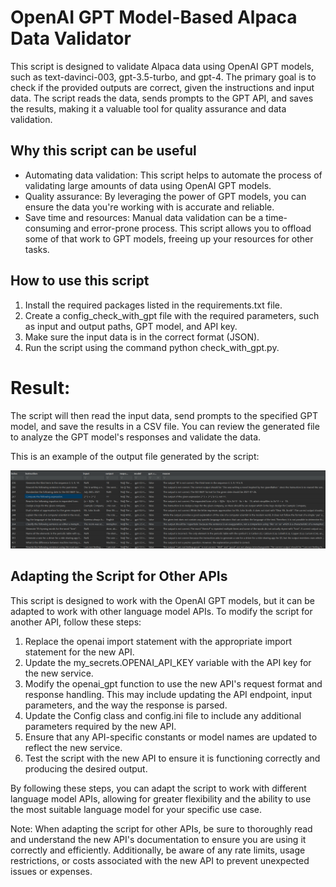 # OpenAI GPT Model-Based Alpaca Data Validator
This script is designed to validate Alpaca data using OpenAI GPT models, such as text-davinci-003, gpt-3.5-turbo, and gpt-4. The primary goal is to check if the provided outputs are correct, given the instructions and input data. The script reads the data, sends prompts to the GPT API, and saves the results, making it a valuable tool for quality assurance and data validation.

## Why this script can be useful
* Automating data validation: This script helps to automate the process of validating large amounts of data using OpenAI GPT models.
* Quality assurance: By leveraging the power of GPT models, you can ensure the data you're working with is accurate and reliable.
* Save time and resources: Manual data validation can be a time-consuming and error-prone process. This script allows you to offload some of that work to GPT models, freeing up your resources for other tasks.

## How to use this script
1. Install the required packages listed in the requirements.txt file.
2. Create a config_check_with_gpt file with the required parameters, such as input and output paths, GPT model, and API key.
3. Make sure the input data is in the correct format (JSON).
4. Run the script using the command python check_with_gpt.py.

# Result: 
The script will then read the input data, send prompts to the specified GPT model, and save the results in a CSV file. You can review the generated file to analyze the GPT model's responses and validate the data.

This is an example of the output file generated by the script:

![Example of result](./images/csv_show.png)

## Adapting the Script for Other APIs
This script is designed to work with the OpenAI GPT models, but it can be adapted to work with other language model APIs. To modify the script for another API, follow these steps:

1. Replace the openai import statement with the appropriate import statement for the new API.
2. Update the my_secrets.OPENAI_API_KEY variable with the API key for the new service.
3. Modify the openai_gpt function to use the new API's request format and response handling. This may include updating the API endpoint, input parameters, and the way the response is parsed.
4. Update the Config class and config.ini file to include any additional parameters required by the new API.
5. Ensure that any API-specific constants or model names are updated to reflect the new service.
6. Test the script with the new API to ensure it is functioning correctly and producing the desired output.

By following these steps, you can adapt the script to work with different language model APIs, allowing for greater flexibility and the ability to use the most suitable language model for your specific use case.

Note: When adapting the script for other APIs, be sure to thoroughly read and understand the new API's documentation to ensure you are using it correctly and efficiently. Additionally, be aware of any rate limits, usage restrictions, or costs associated with the new API to prevent unexpected issues or expenses.


